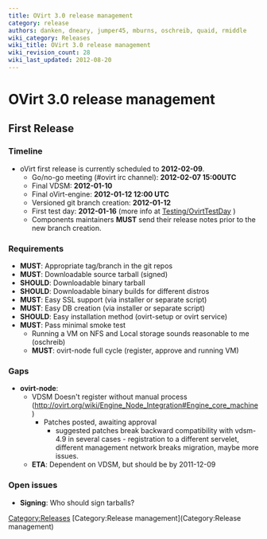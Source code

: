 ```yaml
---
title: OVirt 3.0 release management
category: release
authors: danken, dneary, jumper45, mburns, oschreib, quaid, rmiddle
wiki_category: Releases
wiki_title: OVirt 3.0 release management
wiki_revision_count: 28
wiki_last_updated: 2012-08-20
---
```


# OVirt 3.0 release management

## First Release

### Timeline

*   oVirt first release is currently scheduled to **2012-02-09**.
    -   Go/no-go meeting (#ovirt irc channel): **2012-02-07 15:00UTC**
    -   Final VDSM: **2012-01-10**
    -   Final oVirt-engine: **2012-01-12 12:00 UTC**
    -   Versioned git branch creation: **2012-01-12**
    -   First test day: **2012-01-16** (more info at [Testing/OvirtTestDay](Testing/OvirtTestDay) )
    -   Components maintainers **MUST** send their release notes prior to the new branch creation.

### Requirements

*   **MUST**: Appropriate tag/branch in the git repos
*   **MUST**: Downloadable source tarball (signed)
*   **SHOULD**: Downloadable binary tarball
*   **SHOULD**: Downloadable binary builds for different distros
*   **MUST**: Easy SSL support (via installer or separate script)
*   **MUST**: Easy DB creation (via installer or separate script)
*   **SHOULD**: Easy installation method (ovirt-setup or ovirt service)
*   **MUST**: Pass minimal smoke test
    -   Running a VM on NFS and Local storage sounds reasonable to me (oschreib)
    -   **MUST**: ovirt-node full cycle (register, approve and running VM)

### Gaps

*   **ovirt-node**:
    -   VDSM Doesn't register without manual process (http://ovirt.org/wiki/Engine_Node_Integration#Engine_core_machine)
        -   Patches posted, awaiting approval
            -   suggested patches break backward compatibility with vdsm-4.9 in several cases - registration to a different servelet, different management network breaks migration, maybe more issues.
    -   **ETA**: Dependent on VDSM, but should be by 2011-12-09

### Open issues

*   **Signing**: Who should sign tarballs?

<Category:Releases> [Category:Release management](Category:Release management)
